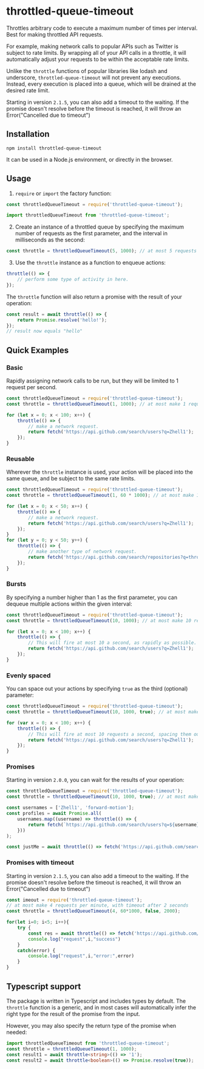 # throttled-queue-timeout

Throttles arbitrary code to execute a maximum number of times per interval. Best for making throttled API requests.

For example, making network calls to popular APIs such as Twitter is subject to rate limits.  By wrapping all of your API calls in a throttle, it will automatically adjust your requests to be within the acceptable rate limits.

Unlike the `throttle` functions of popular libraries like lodash and underscore, `throttled-queue-timeout` will not prevent any executions. Instead, every execution is placed into a queue, which will be drained at the desired rate limit.

Starting in version `2.1.5`, you can also add a timeout to the waiting. If the promise doesn't resolve before the timeout is reached, it will throw an Error("Cancelled due to timeout")

## Installation
```shell
npm install throttled-queue-timeout
```

It can be used in a Node.js environment, or directly in the browser.

## Usage
1) `require` or `import` the factory function:
```javascript
const throttledQueueTimeout = require('throttled-queue-timeout');
```

```javascript
import throttledQueueTimeout from 'throttled-queue-timeout';
```

2) Create an instance of a throttled queue by specifying the maximum number of requests as the first parameter,
and the interval in milliseconds as the second:
```javascript
const throttle = throttledQueueTimeout(5, 1000); // at most 5 requests per second.
```

3) Use the `throttle` instance as a function to enqueue actions:
```javascript
throttle(() => {
    // perform some type of activity in here.
});
```

The `throttle` function will also return a promise with the result of your operation:
```javascript
const result = await throttle(() => {
    return Promise.resolve('hello!');
});
// result now equals "hello"
```

## Quick Examples
### Basic
Rapidly assigning network calls to be run, but they will be limited to 1 request per second.
```javascript
const throttledQueueTimeout = require('throttled-queue-timeout');
const throttle = throttledQueueTimeout(1, 1000); // at most make 1 request every second.

for (let x = 0; x < 100; x++) {
    throttle(() => {
        // make a network request.
        return fetch('https://api.github.com/search/users?q=Zhell1');
    });
}
```
### Reusable
Wherever the `throttle` instance is used, your action will be placed into the same queue, 
and be subject to the same rate limits.
```javascript
const throttledQueueTimeout = require('throttled-queue-timeout');
const throttle = throttledQueueTimeout(1, 60 * 1000); // at most make 1 request every minute.

for (let x = 0; x < 50; x++) {
    throttle(() => {
        // make a network request.
        return fetch('https://api.github.com/search/users?q=Zhell1');
    });
}
for (let y = 0; y < 50; y++) {
    throttle(() => {
        // make another type of network request.
        return fetch('https://api.github.com/search/repositories?q=throttled-queue+user:Zhell1');
    });
}
```
### Bursts
By specifying a number higher than 1 as the first parameter, you can dequeue multiple actions within the given interval:
```javascript
const throttledQueueTimeout = require('throttled-queue-timeout');
const throttle = throttledQueueTimeout(10, 1000); // at most make 10 requests every second.

for (let x = 0; x < 100; x++) {
    throttle(() => {
        // This will fire at most 10 a second, as rapidly as possible.
        return fetch('https://api.github.com/search/users?q=Zhell1');
    });
}
```
### Evenly spaced
You can space out your actions by specifying `true` as the third (optional) parameter:
```javascript
const throttledQueueTimeout = require('throttled-queue-timeout');
const throttle = throttledQueueTimeout(10, 1000, true); // at most make 10 requests every second, but evenly spaced.

for (var x = 0; x < 100; x++) {
    throttle(() => {
        // This will fire at most 10 requests a second, spacing them out instead of in a burst.
        return fetch('https://api.github.com/search/users?q=Zhell1');
    });
}
```
### Promises
Starting in version `2.0.0`, you can wait for the results of your operation:
```javascript
const throttledQueueTimeout = require('throttled-queue-timeout');
const throttle = throttledQueueTimeout(10, 1000, true); // at most make 10 requests every second, but evenly spaced.

const usernames = ['Zhell1', 'forward-motion'];
const profiles = await Promise.all(
    usernames.map((username) => throttle(() => {
        return fetch(`https://api.github.com/search/users?q=${username}`);
    }))
);

const justMe = await throttle(() => fetch('https://api.github.com/search/users?q=Zhell1'));
```
### Promises with timeout
Starting in version `2.1.5`, you can also add a timeout to the waiting. If the promise doesn't resolve before the timeout is reached, it will throw an Error("Cancelled due to timeout")
```javascript
const imeout = require('throttled-queue-timeout');
// at most make 4 requests per minute, with timeout after 2 seconds
const throttle = throttledQueueTimeout(4, 60*1000, false, 2000);

for(let i=0; i<5; i++){
    try {
        const res = await throttle(() => fetch('https://api.github.com/search/users?q=Zhell1'));
        console.log("request",i,"success")
    }
    catch(error) {
        console.log("request",i,"error:",error)
    }
}
```

## Typescript support
The package is written in Typescript and includes types by default. The `throttle` function is a generic,
and in most cases will automatically infer the right type for the result of the promise from the input.

However, you may also specify the return type of the promise when needed:
```typescript
import throttledQueueTimeout from 'throttled-queue-timeout';
const throttle = throttledQueueTimeout(1, 1000);
const result1 = await throttle<string>(() => '1');
const result2 = await throttle<boolean>(() => Promise.resolve(true));
```



